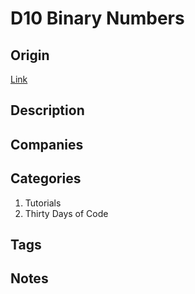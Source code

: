 # D10 Binary Numbers

## Origin

[Link](https://www.hackerrank.com/challenges/30-binary-numbers)

## Description

## Companies

## Categories

1. Tutorials
1. Thirty Days of Code

## Tags

## Notes